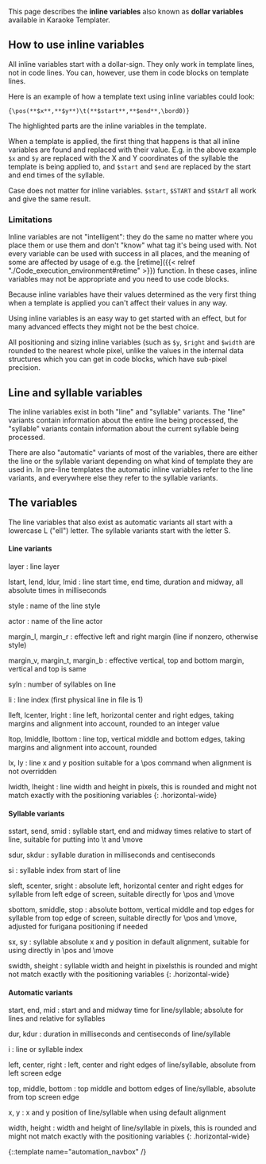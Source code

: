 This page describes the **inline variables** also known as **dollar variables**
available in Karaoke Templater.

## How to use inline variables  ##

All inline variables start with a dollar-sign. They only work in template
lines, not in code lines. You can, however, use them in code blocks on template
lines.

Here is an example of how a template text using inline variables could look:

    {\pos(**$x**,**$y**)\t(**$start**,**$end**,\bord0)}

The highlighted parts are the inline variables in the template.

When a template is applied, the first thing that happens is that all inline
variables are found and replaced with their value. E.g. in the above example
`$x` and `$y` are replaced with the X and Y coordinates of the syllable the
template is being applied to, and `$start` and `$end` are replaced by the start
and end times of the syllable.

Case does not matter for inline variables. `$start`, `$START` and `$StArT` all
work and give the same result.


### Limitations  ###

Inline variables are not "intelligent": they do the same no matter where you
place them or use them and don't "know" what tag it's being used with. Not
every variable can be used with success in all places, and the meaning of some
are affected by usage of e.g. the
[retime]({{< relref "./Code_execution_environment#retime" >}})
function. In these cases, inline variables may not be appropriate and you need
to use code blocks.

Because inline variables have their values determined as the very first thing
when a template is applied you can't affect their values in any way.

Using inline variables is an easy way to get started with an effect, but for
many advanced effects they might not be the best choice.

All positioning and sizing inline variables (such as `$y`, `$right` and
`$width` are rounded to the nearest whole pixel, unlike the values in the
internal data structures which you can get in code blocks, which have sub-pixel
precision.

## Line and syllable variables  ##

The inline variables exist in both "line" and "syllable" variants. The "line"
variants contain information about the entire line being processed, the
"syllable" variants contain information about the current syllable being
processed.

There are also "automatic" variants of most of the variables, there are either
the line or the syllable variant depending on what kind of template they are
used in. In pre-line templates the automatic inline variables refer to the line
variants, and everywhere else they refer to the syllable variants.


## The variables  ##

The line variables that also exist as automatic variants all start with a
lowercase L ("ell") letter. The syllable variants start with the letter S.

####  Line variants

layer
: line layer

lstart, lend, ldur, lmid
: line start time, end time, duration and midway, all absolute times in milliseconds

style
: name of the line style

actor
: name of the line actor

margin_l, margin_r
: effective left and right margin (line if nonzero, otherwise style)

margin_v, margin_t, margin_b
: effective vertical, top and bottom margin, vertical and top is same

syln
: number of syllables on line

li
: line index (first physical line in file is 1)

lleft, lcenter, lright
: line left, horizontal center and right edges, taking margins and alignment into account, rounded to an integer value

ltop, lmiddle, lbottom
: line top, vertical middle and bottom edges, taking margins and alignment into account, rounded

lx, ly
: line x and y position suitable for a \pos command when alignment is not overridden

lwidth, lheight
: line width and height in pixels, this is rounded and might not match exactly with the positioning variables
{: .horizontal-wide}

#### Syllable variants

sstart, send, smid
: syllable start, end and midway times relative to start of line, suitable for putting into \t and \move

sdur, skdur
: syllable duration in milliseconds and centiseconds

si
: syllable index from start of line

sleft, scenter, sright
: absolute left, horizontal center and right edges for syllable from left edge of screen, suitable directly for \pos and \move

sbottom, smiddle, stop
: absolute bottom, vertical middle and top edges for syllable from top edge of screen, suitable directly for \pos and \move, adjusted for furigana positioning if needed

sx, sy
: syllable absolute x and y position in default alignment, suitable for using directly in \pos and \move

swidth, sheight
: syllable width and height in pixelsthis is rounded and might not match exactly with the positioning variables
{: .horizontal-wide}


#### Automatic variants

start, end, mid
: start and and midway time for line/syllable; absolute for lines and relative for syllables

dur, kdur
: duration in milliseconds and centiseconds of line/syllable

i
: line or syllable index

left, center, right
: left, center and right edges of line/syllable, absolute from left screen edge

top, middle, bottom
: top middle and bottom edges of line/syllable, absolute from top screen edge

x, y
: x and y position of line/syllable when using default alignment

width, height
: width and height of line/syllable in pixels, this is rounded and might not match exactly with the positioning variables
{: .horizontal-wide}

{::template name="automation_navbox" /}
